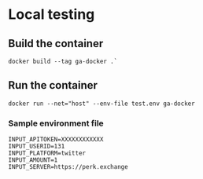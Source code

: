 # Local testing

## Build the container

```
docker build --tag ga-docker .`
```

## Run the container

```
docker run --net="host" --env-file test.env ga-docker
```

### Sample environment file

```
INPUT_APITOKEN=XXXXXXXXXXXX
INPUT_USERID=131
INPUT_PLATFORM=twitter
INPUT_AMOUNT=1
INPUT_SERVER=https://perk.exchange
```
